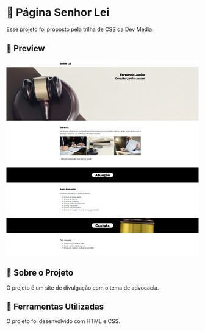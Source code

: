 # 🚀 Página Senhor Lei
Esse projeto foi proposto pela trilha de CSS da Dev Media.

## 🚀 Preview
![Preview](./layout/layout.jpeg)

## 🚀 Sobre o Projeto
O projeto é um site de divulgação com o tema de advocacia.

## 🚀 Ferramentas Utilizadas
O projeto foi desenvolvido com HTML e CSS.